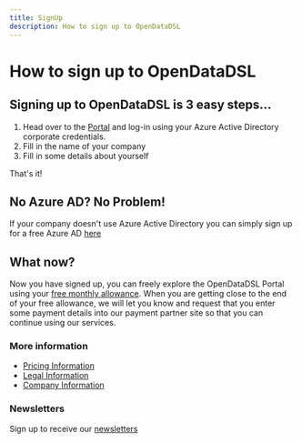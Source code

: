 ```yaml
---
title: SignUp
description: How to sign up to OpenDataDSL
---
```

How to sign up to OpenDataDSL
=======

## Signing up to OpenDataDSL is 3 easy steps...

1. Head over to the [Portal](https://dev-portal.opendatadsl.com/authentication/login) and log-in using your Azure Active 
Directory corporate credentials.
2. Fill in the name of your company
3. Fill in some details about yourself

That's it!

## No Azure AD? No Problem!
If your company doesn't use Azure Active Directory you can simply sign up for a free Azure AD [here](https://docs.microsoft.com/en-us/windows/client-management/mdm/register-your-free-azure-active-directory-subscription)

## What now?
Now you have signed up, you can freely explore the OpenDataDSL Portal using your [free monthly allowance](pricing). When you are 
getting close to the end of your free allowance, we will let you know and request that you enter some payment details
into our payment partner site so that you can continue using our services.

### More information

* [Pricing Information](pricing)
* [Legal Information](legal/Legal-Notices)
* [Company Information](AboutUs)

### Newsletters
Sign up to receive our [newsletters](https://cdn.forms-content.sg-form.com/e54e36ad-1c51-11ec-872a-6677fa1e7091)


